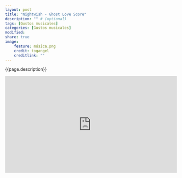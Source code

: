 ```yaml
---
layout: post
title: "Nightwish - Ghost Love Score"
description: "" # (optional)
tags: [Gustos musicales]
categories: [Gustos musicales]
modified:
share: true
image:
    feature: música.png
    credit: togangel
    creditlink: ""
---
```


<style>
  img
  {
    display: block;
    float: none;
    margin-left: auto;
    margin-right: auto;
  }
</style>
{{page.description}}
<!--more-->

<iframe width="560" height="315" src="https://www.youtube.com/embed/JYjIlHWBAVo?controls=0" frameborder="0" allow="accelerometer; autoplay; encrypted-media; gyroscope; picture-in-picture" allowfullscreen></iframe>